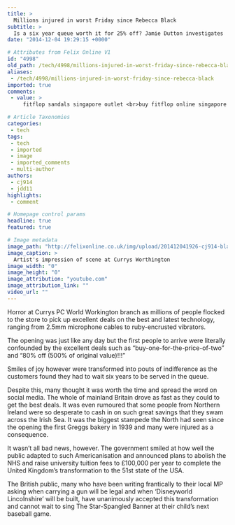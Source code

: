 ```yaml
---
title: >
  Millions injured in worst Friday since Rebecca Black
subtitle: >
  Is a six year queue worth it for 25% off? Jamie Dutton investigates
date: "2014-12-04 19:29:15 +0000"

# Attributes from Felix Online V1
id: "4998"
old_path: /tech/4998/millions-injured-in-worst-friday-since-rebecca-black
aliases:
 - /tech/4998/millions-injured-in-worst-friday-since-rebecca-black
imported: true
comments:
 - value: >
     fitflop sandals singapore outlet <br>buy fitflop online singapore http://fitflopsalesingapore2.blogspot.com/,I'm gone to convey my little brother, that he should also visit this web site on regular basis to get updated from most up-to-date news. <br>collezione ray ban 2014 http://www.targettisportingclub.it/?it-collezione-ray-ban-2014-22662.html,Amazing issues here. I'm very glad to look your article. Thanks a lot and I am taking a look forward to contact you. Will you please drop me a mail? <br>pjs jas heren http://www.n11.nl/?nl-pjs-jas-heren-4342.html,There's definately a great deal to find out about this issue. I like all the points you've made. <br>moncler baby down http://test.negrifirman.com/?it-moncler-baby-down-9174.html,where to buy fitflops <br>fitflop sale australia http://fitflopsau.blogspot.com/,birkenstock australia sale <br>cheap birkenstock http://birkenstocksaleaustralia.blogspot.com/,There are a variety of reasons, though, to feel optimistic as the Celtics groupie. He has to be tend to be in "stay at home" d

# Article Taxonomies
categories:
 - tech
tags:
 - tech
 - imported
 - image
 - imported_comments
 - multi-author
authors:
 - cj914
 - jdd11
highlights:
 - comment

# Homepage control params
headline: true
featured: true

# Image metadata
image_path: "http://felixonline.co.uk/img/upload/201412041926-cj914-blackfriday-copy.jpg"
image_caption: >
  Artist's impression of scene at Currys Worthington
image_width: "0"
image_height: "0"
image_attribution: "youtube.com"
image_attribution_link: ""
video_url: ""
---
```


Horror at Currys PC World Workington branch as millions of people flocked to the store to pick up excellent deals on the best and latest technology, ranging from 2.5mm microphone cables to ruby-encrusted vibrators.

The opening was just like any day but the first people to arrive were literally confounded by the excellent deals such as “buy-one-for-the-price-of-two” and “80% off (500% of original value)!!!”

Smiles of joy however were transformed into pouts of indifference as the customers found they had to wait six years to be served in the queue.

Despite this, many thought it was worth the time and spread the word on social media. The whole of mainland Britain drove as fast as they could to get the best deals. It was even rumoured that some people from Northern Ireland were so desperate to cash in on such great savings that they swam across the Irish Sea. It was the biggest stampede the North had seen since the opening the first Greggs bakery in 1939 and many were injured as a consequence.

It wasn’t all bad news, however. The government smiled at how well the public adapted to such Americanisation and announced plans to abolish the NHS and raise university tuition fees to £100,000 per year to complete the United Kingdom’s transformation to the 51st state of the USA.

The British public, many who have been writing frantically to their local MP asking when carrying a gun will be legal and when ‘Disneyworld Lincolnshire’ will be built, have unanimously accepted this transformation and cannot wait to sing The Star-Spangled Banner at their child’s next baseball game.
